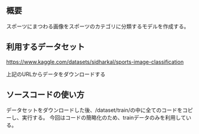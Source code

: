 ## 概要
スポーツにまつわる画像をスポーツのカテゴリに分類するモデルを作成する。
## 利用するデータセット
https://www.kaggle.com/datasets/sidharkal/sports-image-classification

上記のURLからデータをダウンロードする
## ソースコードの使い方
データセットをダウンロードした後、/dataset/train/の中に全てのコードをコピーし、実行する。
今回はコードの簡略化のため、trainデータのみを利用している。